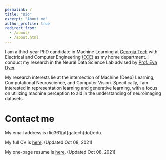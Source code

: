 ```yaml
---
permalink: /
title: "Bio"
excerpt: "About me"
author_profile: true
redirect_from: 
  - /about/
  - /about.html
---
```


I am a third-year PhD candidate in Machine Learning at [Georgia Tech](https://ml.gatech.edu/) with Electrical and Computer Engineering [(ECE)](https://www.ece.gatech.edu/) as my home department. I conduct my research in the Neural Data Science Lab advised by [Prof. Eva Dyer](https://dyerlab.gatech.edu/).

My research interests lie at the intersection of Machine (Deep) Learning, Computational Neuroscience, and Computer Vision. Specifically, I am interested in representation learning and generative learning, with a focus on utilizing machine perception to aid in the understanding of neuroimaging datasets.


Contact me
======

My email address is rliu361{at}gatech{dot}edu.

My full CV is [here](https://ranliu98.github.io/files/Ran_Liu_cv_full_length.pdf). (Updated Oct 08, 2021)

My one-page resume is [here](https://ranliu98.github.io/files/Ran_Liu_one_page_resume.pdf). (Updated Oct 08, 2021)
